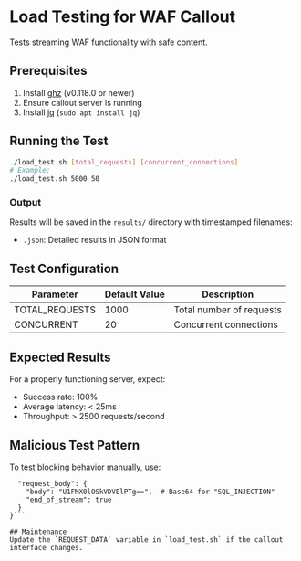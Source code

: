 # Load Testing for WAF Callout

Tests streaming WAF functionality with safe content.

## Prerequisites
1. Install [ghz](https://ghz.sh) (v0.118.0 or newer)
2. Ensure callout server is running
3. Install [jq](https://stedolan.github.io/jq/) (`sudo apt install jq`)

## Running the Test
```bash
./load_test.sh [total_requests] [concurrent_connections]
# Example:
./load_test.sh 5000 50
```

### Output
Results will be saved in the `results/` directory with timestamped filenames:
- `.json`: Detailed results in JSON format

## Test Configuration

| Parameter          | Default Value | Description |
|--------------------|---------------|-------------|
| TOTAL_REQUESTS     | 1000          | Total number of requests |
| CONCURRENT         | 20            | Concurrent connections |

## Expected Results
For a properly functioning server, expect:
- Success rate: 100%
- Average latency: < 25ms
- Throughput: > 2500 requests/second

## Malicious Test Pattern
To test blocking behavior manually, use:

```{
  "request_body": {
    "body": "U1FMX0lOSkVDVElPTg==",  # Base64 for "SQL_INJECTION"
    "end_of_stream": true
  }
}```

## Maintenance
Update the `REQUEST_DATA` variable in `load_test.sh` if the callout interface changes.